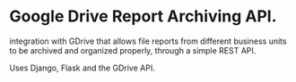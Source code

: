 # Google Drive Report Archiving API.
integration with GDrive that allows file reports from different business units to be archived and organized properly, through a simple REST API.

Uses Django, Flask and the GDrive API.

